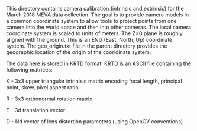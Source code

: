 This directory contains camera calibration (intrinsic and extrinsic)
for the March 2018 MEVA data collection.  The goal is to provide camera
models in a common coordinate system to allow tools to project points
from one camera into the world space and then into other cameras. The
local camera coordinate system is scaled to units of meters.  The Z=0
plane is roughly aligned with the ground.  This is an ENU (East, North,
Up) coordinate system.  The geo_origin.txt file in the parent directory
provides the geographic location of the origin of the cooridinate system.

The data here is stored in KRTD format. 
KRTD is an ASCII file containing the following matrices:

K - 3x3 upper triangular intrinisic matrix encoding focal length,
    principal point, skew, pixel aspect ratio.

R - 3x3 orthonormal rotation matrix

T - 3d translation vector 

D - Nd vector of lens distortion parameters (using OpenCV conventions)

